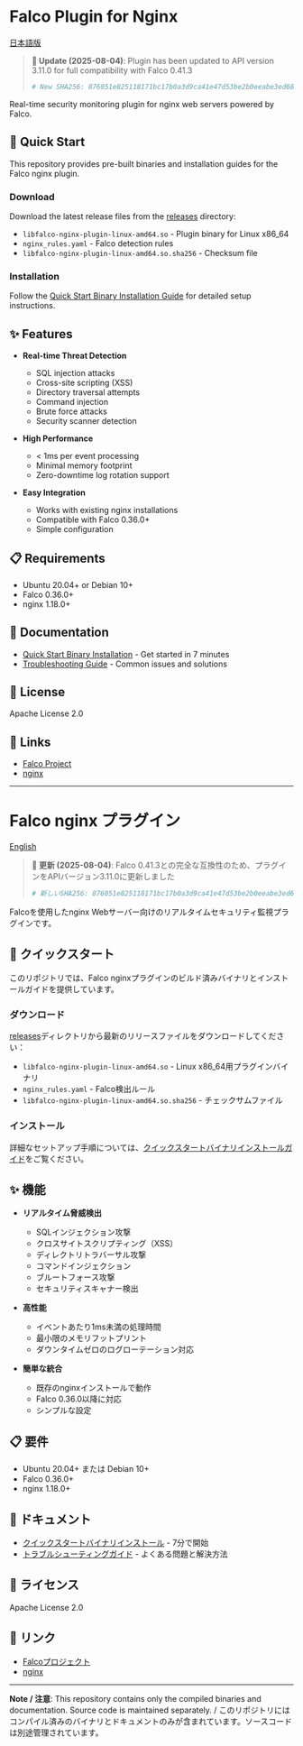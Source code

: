 # Falco Plugin for Nginx

[日本語版](#falco-nginx-プラグイン)

> **📢 Update (2025-08-04)**: Plugin has been updated to API version 3.11.0 for full compatibility with Falco 0.41.3
> ```bash
> # New SHA256: 876051e825118171bc17b0a3d9ca41e47d53be2b0eeabe3ed68098a45b18ee6a
> ```

Real-time security monitoring plugin for nginx web servers powered by Falco.

## 🚀 Quick Start

This repository provides pre-built binaries and installation guides for the Falco nginx plugin.

### Download

Download the latest release files from the [releases](releases/) directory:

- `libfalco-nginx-plugin-linux-amd64.so` - Plugin binary for Linux x86_64
- `nginx_rules.yaml` - Falco detection rules
- `libfalco-nginx-plugin-linux-amd64.so.sha256` - Checksum file

### Installation

Follow the [Quick Start Binary Installation Guide](docs/QUICK_START_BINARY_INSTALLATION.md) for detailed setup instructions.

## ✨ Features

- **Real-time Threat Detection**
  - SQL injection attacks
  - Cross-site scripting (XSS)
  - Directory traversal attempts
  - Command injection
  - Brute force attacks
  - Security scanner detection

- **High Performance**
  - < 1ms per event processing
  - Minimal memory footprint
  - Zero-downtime log rotation support

- **Easy Integration**
  - Works with existing nginx installations
  - Compatible with Falco 0.36.0+
  - Simple configuration

## 📋 Requirements

- Ubuntu 20.04+ or Debian 10+
- Falco 0.36.0+
- nginx 1.18.0+

## 📖 Documentation

- [Quick Start Binary Installation](docs/QUICK_START_BINARY_INSTALLATION.md) - Get started in 7 minutes
- [Troubleshooting Guide](docs/TROUBLESHOOTING.md) - Common issues and solutions

## 📄 License

Apache License 2.0

## 🔗 Links

- [Falco Project](https://falco.org/)
- [nginx](https://nginx.org/)

---

# Falco nginx プラグイン

[English](#falco-plugin-for-nginx)

> **📢 更新 (2025-08-04)**: Falco 0.41.3との完全な互換性のため、プラグインをAPIバージョン3.11.0に更新しました
> ```bash
> # 新しいSHA256: 876051e825118171bc17b0a3d9ca41e47d53be2b0eeabe3ed68098a45b18ee6a
> ```

Falcoを使用したnginx Webサーバー向けのリアルタイムセキュリティ監視プラグインです。

## 🚀 クイックスタート

このリポジトリでは、Falco nginxプラグインのビルド済みバイナリとインストールガイドを提供しています。

### ダウンロード

[releases](releases/)ディレクトリから最新のリリースファイルをダウンロードしてください：

- `libfalco-nginx-plugin-linux-amd64.so` - Linux x86_64用プラグインバイナリ
- `nginx_rules.yaml` - Falco検出ルール
- `libfalco-nginx-plugin-linux-amd64.so.sha256` - チェックサムファイル

### インストール

詳細なセットアップ手順については、[クイックスタートバイナリインストールガイド](docs/QUICK_START_BINARY_INSTALLATION.md)をご覧ください。

## ✨ 機能

- **リアルタイム脅威検出**
  - SQLインジェクション攻撃
  - クロスサイトスクリプティング（XSS）
  - ディレクトリトラバーサル攻撃
  - コマンドインジェクション
  - ブルートフォース攻撃
  - セキュリティスキャナー検出

- **高性能**
  - イベントあたり1ms未満の処理時間
  - 最小限のメモリフットプリント
  - ダウンタイムゼロのログローテーション対応

- **簡単な統合**
  - 既存のnginxインストールで動作
  - Falco 0.36.0以降に対応
  - シンプルな設定

## 📋 要件

- Ubuntu 20.04+ または Debian 10+
- Falco 0.36.0+
- nginx 1.18.0+

## 📖 ドキュメント

- [クイックスタートバイナリインストール](docs/QUICK_START_BINARY_INSTALLATION.md) - 7分で開始
- [トラブルシューティングガイド](docs/TROUBLESHOOTING.md) - よくある問題と解決方法

## 📄 ライセンス

Apache License 2.0

## 🔗 リンク

- [Falcoプロジェクト](https://falco.org/)
- [nginx](https://nginx.org/)

---

**Note / 注意**: This repository contains only the compiled binaries and documentation. Source code is maintained separately. / このリポジトリにはコンパイル済みのバイナリとドキュメントのみが含まれています。ソースコードは別途管理されています。